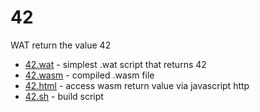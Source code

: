 # 42

WAT return the value 42 

- [42.wat](../42/42.wat) - simplest .wat script that returns 42
- [42.wasm](../42/42.wasm) - compiled .wasm file
- [42.html](../42/42.html) - access wasm return value via javascript http 
- [42.sh](../42/42.sh) - build script
